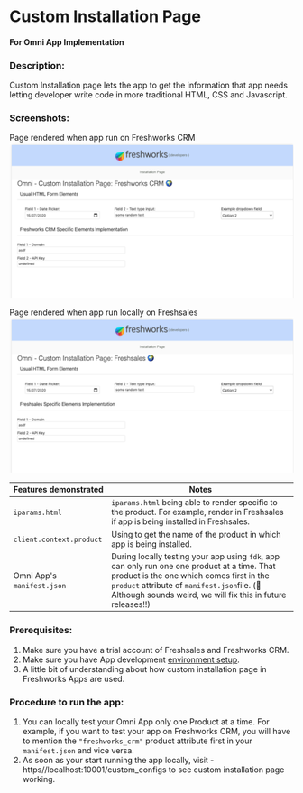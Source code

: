 # Custom Installation Page
#### For Omni App Implementation

### Description:

Custom Installation page lets the app to get the information that app needs letting developer write code in more traditional HTML, CSS and Javascript.

### Screenshots:

Page rendered when app run on Freshworks CRM
![freshworks crm Omni page](./screenshots/fcrmOmniPage.png)

Page rendered when app run locally on Freshsales
![freshworks crm Omni page](./screenshots/freshsalesOmniPage.png)

Features demonstrated | Notes
-------------------- | ------
 `iparams.html` |  `iparams.html` being able to render specific to the product. For example, render in Freshsales if app is being installed in Freshsales.
`client.context.product`| Using  to get the name of the product in which app is being installed.
Omni App's `manifest.json`| During locally testing your app using `fdk`, app can only run one one product at a time. That product is the one which comes first in the `product` attribute of `manifest.json`file. (👣 Although sounds weird, we will fix this in future releases!!)

### Prerequisites:
1. Make sure you have a trial account of Freshsales and Freshworks CRM.
2. Make sure you have App development [environment setup](https://community.developers.freshworks.com/t/what-are-the-prerequisites-to-install-the-freshworks-cli/234).
3. A little bit of understanding about how custom installation page in Freshworks Apps are used.

### Procedure to run the app:
1. You can locally test your Omni App only one Product at a time. For example, if you want to test your app on Freshworks CRM, you will have to mention the `"freshworks_crm"` product attribute first in your `manifest.json` and vice versa.
2. As soon as your start running the app locally, visit - https//localhost:10001/custom_configs to see custom installation page working.

